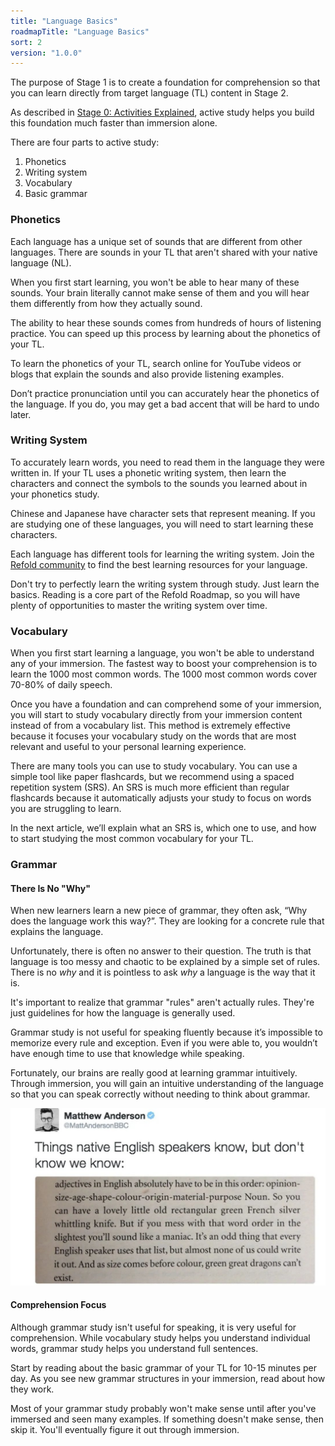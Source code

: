 ```yaml
---
title: "Language Basics"
roadmapTitle: "Language Basics"
sort: 2
version: "1.0.0"
---
```


The purpose of Stage 1 is to create a foundation for comprehension so that you can learn directly from target language (TL) content in Stage 2.

As described in [Stage 0: Activities Explained][0a-activities-explained], active study helps you build this foundation much faster than immersion alone.

There are four parts to active study:
1. Phonetics
1. Writing system
1. Vocabulary
1. Basic grammar

### Phonetics
Each language has a unique set of sounds that are different from other languages.
There are sounds in your TL that aren't shared with your native language (NL).

When you first start learning, you won't be able to hear many of these sounds.
Your brain literally cannot make sense of them and you will hear them differently from how they actually sound.

The ability to hear these sounds comes from hundreds of hours of listening practice.
You can speed up this process by learning about the phonetics of your TL.

To learn the phonetics of your TL, search online for YouTube videos or blogs that explain the sounds and also provide listening examples.

Don’t practice pronunciation until you can accurately hear the phonetics of the language.
If you do, you may get a bad accent that will be hard to undo later.

### Writing System
To accurately learn words, you need to read them in the language they were written in.
If your TL uses a phonetic writing system, then learn the characters and connect the symbols to the sounds you learned about in your phonetics study.

Chinese and Japanese have character sets that represent meaning.
If you are studying one of these languages, you will need to start learning these characters.

Each language has different tools for learning the writing system.
Join the [Refold community][join-link] to find the best learning resources for your language.

Don't try to perfectly learn the writing system through study.
Just learn the basics.
Reading is a core part of the Refold Roadmap, so you will have plenty of opportunities to master the writing system over time.

### Vocabulary
When you first start learning a language, you won't be able to understand any of your immersion.
The fastest way to boost your comprehension is to learn the 1000 most common words.
The 1000 most common words cover 70-80% of daily speech.

Once you have a foundation and can comprehend some of your immersion, you will start to study vocabulary directly from your immersion content instead of from a vocabulary list.
This method is extremely effective because it focuses your vocabulary study on the words that are most relevant and useful to your personal learning experience.

There are many tools you can use to study vocabulary.
You can use a simple tool like paper flashcards, but we recommend using a spaced repetition system (SRS).
An SRS is much more efficient than regular flashcards because it automatically adjusts your study to focus on words you are struggling to learn.

In the next article, we’ll explain what an SRS is, which one to use, and how to start studying the most common vocabulary for your TL.

### Grammar
#### There Is No "Why"
When new learners learn a new piece of grammar, they often ask, “Why does the language work this way?”.
They are looking for a concrete rule that explains the language.

Unfortunately, there is often no answer to their question.
The truth is that language is too messy and chaotic to be explained by a simple set of rules.
There is no *why* and it is pointless to ask *why* a language is the way that it is.

It's important to realize that grammar "rules" aren't actually rules.
They're just guidelines for how the language is generally used.

Grammar study is not useful for speaking fluently because it’s impossible to memorize every rule and exception.
Even if you were able to, you wouldn’t have enough time to use that knowledge while speaking.

Fortunately, our brains are really good at learning grammar intuitively.
Through immersion, you will gain an intuitive understanding of the language so that you can speak correctly without needing to think about grammar.

![](images/grammar-meme.jpg)

#### Comprehension Focus
Although grammar study isn't useful for speaking, it is very useful for comprehension.
While vocabulary study helps you understand individual words, grammar study helps you understand full sentences.

Start by reading about the basic grammar of your TL for 10-15 minutes per day.
As you see new grammar structures in your immersion, read about how they work.

Most of your grammar study probably won't make sense until after you've immersed and seen many examples.
If something doesn't make sense, then skip it.
You'll eventually figure it out through immersion.



[join-link]: /join
[0a-activities-explained]: /simplified/stage-0/a/activities-explained
